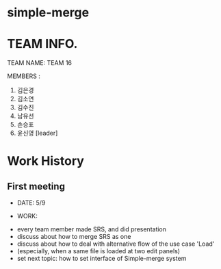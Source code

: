 ﻿# simple-merge

TEAM INFO.
==========
TEAM NAME: TEAM 16

MEMBERS  : 
1. 김은경
2. 김소연
3. 김수진
4. 남유선
5. 손승표
6. 윤신영 [leader]



Work History
============
First meeting
-------------
* DATE: 5/9

* WORK: 
 - every team member made SRS, and did presentation
 - discuss about how to merge SRS as one
 - discuss about how to deal with alternative flow of the use case 'Load'
 - (especially, when a same file is loaded at two edit panels)
 - set next topic: how to set interface of Simple-merge system


